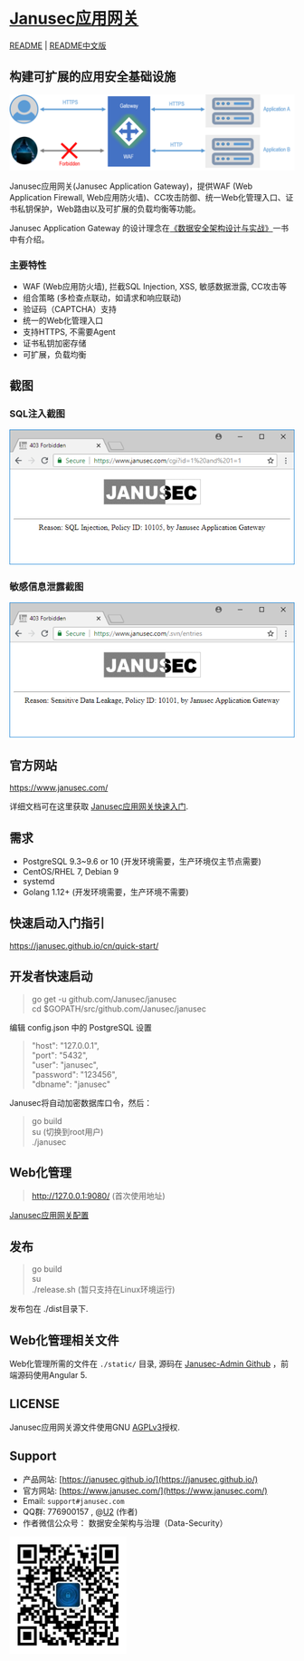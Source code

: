 # [Janusec应用网关](https://www.janusec.com/cn/)  

[README](https://github.com/Janusec/janusec) | [README中文版](https://github.com/Janusec/janusec/blob/master/README-CN.md)  

## 构建可扩展的应用安全基础设施  

![Janusec应用网关](gateway1.png)  

Janusec应用网关(Janusec Application Gateway)，提供WAF (Web Application Firewall, Web应用防火墙)、CC攻击防御、统一Web化管理入口、证书私钥保护，Web路由以及可扩展的负载均衡等功能。  

Janusec Application Gateway 的设计理念在[《数据安全架构设计与实战》](https://github.com/zhyale/book1)一书中有介绍。  

### 主要特性  

* WAF (Web应用防火墙), 拦截SQL Injection, XSS, 敏感数据泄露, CC攻击等  
* 组合策略 (多检查点联动，如请求和响应联动)
* 验证码（CAPTCHA）支持  
* 统一的Web化管理入口  
* 支持HTTPS, 不需要Agent  
* 证书私钥加密存储  
* 可扩展，负载均衡  

## 截图  

### SQL注入截图

![Janusec Application Gateway Screenshot](waf-demo1.png)  

### 敏感信息泄露截图

![Janusec Application Gateway Screenshot](waf-demo2.png)  


## 官方网站  

https://www.janusec.com/  

详细文档可在这里获取 [Janusec应用网关快速入门](https://janusec.github.io/cn/quick-start/).

## 需求  

* PostgreSQL 9.3~9.6 or 10 (开发环境需要，生产环境仅主节点需要)  
* CentOS/RHEL 7, Debian 9  
* systemd  
* Golang 1.12+ (开发环境需要，生产环境不需要)  

## 快速启动入门指引  

https://janusec.github.io/cn/quick-start/

## 开发者快速启动  

> go get -u github.com/Janusec/janusec  
> cd $GOPATH/src/github.com/Janusec/janusec  

编辑 config.json 中的 PostgreSQL 设置  

> "host": "127.0.0.1",  
> "port": "5432",  
> "user": "janusec",  
> "password": "123456",  
> "dbname": "janusec"  

Janusec将自动加密数据库口令，然后：  

> go build  
> su (切换到root用户)  
> ./janusec  

## Web化管理  

> http://127.0.0.1:9080/  (首次使用地址)  

[Janusec应用网关配置](https://janusec.github.io/cn/quick-start/)  

## 发布  

> go build  
> su  
> ./release.sh (暂只支持在Linux环境运行)  

发布包在 ./dist目录下.

## Web化管理相关文件

Web化管理所需的文件在 `./static/` 目录, 源码在 [Janusec-Admin Github](https://github.com/Janusec/janusec-admin) ，前端源码使用Angular 5.  

## LICENSE

Janusec应用网关源文件使用GNU [AGPLv3](http://www.gnu.org/licenses/agpl-3.0.html)授权.  

## Support

* 产品网站: [https://janusec.github.io/](https://janusec.github.io/)  
* 官方网站: [https://www.janusec.com/](https://www.janusec.com/)  
* Email: `support#janusec.com`  
* QQ群: 776900157  , @[U2](https://github.com/zhyale) (作者)  
* 作者微信公众号： 数据安全架构与治理（Data-Security）  

![数据安全架构与治理（Data-Security）](Data-Security.png)  

